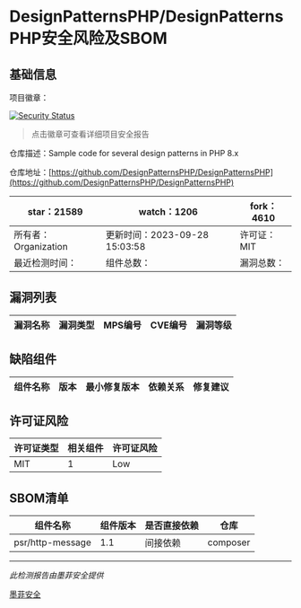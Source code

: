 # DesignPatternsPHP/DesignPatternsPHP安全风险及SBOM

## 基础信息

项目徽章：

[![Security Status](https://www.murphysec.com/platform3/v31/badge/1751681986032766976.svg)](https://www.murphysec.com/console/report/1691516166911971328/1751681986032766976)

> 点击徽章可查看详细项目安全报告

仓库描述：Sample code for several design patterns in PHP 8.x

仓库地址：[https://github.com/DesignPatternsPHP/DesignPatternsPHP](https://github.com/DesignPatternsPHP/DesignPatternsPHP)

| star：21589 | watch：1206 | fork：4610 |
| ----------- | -------------- | ------------ |
| 所有者：Organization | 更新时间：2023-09-28 15:03:58 | 许可证：MIT |
| 最近检测时间： | 组件总数： | 漏洞总数： |




## 漏洞列表

| 漏洞名称 | 漏洞类型 | MPS编号 | CVE编号 | 漏洞等级 |
| ------- | ------ | ------- | ------ | ----- |





## 缺陷组件

| 组件名称 | 版本 | 最小修复版本 | 依赖关系 | 修复建议 |
| -------- | ---- | ------------ | -------- | -------- |





## 许可证风险

| 许可证类型 | 相关组件 | 许可证风险 |
| ---------- | -------- | ---------- |
|MIT|1|Low|




## SBOM清单

| 组件名称 | 组件版本 | 是否直接依赖 | 仓库 |
| -------- | -------- | ------------ | ---- |
|psr/http-message|1.1|间接依赖|composer|


------

*此检测报告由墨菲安全提供*

[墨菲安全](www.murphysec.com)